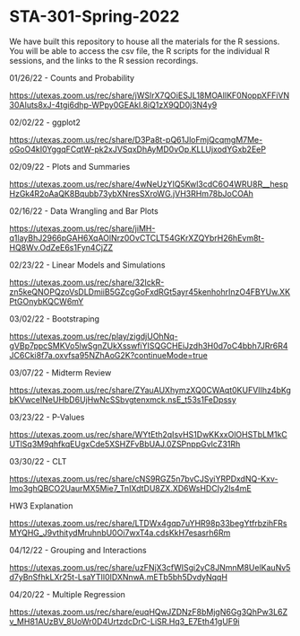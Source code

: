 # STA-301-Spring-2022
We have built this repository to house all the materials for the R sessions. You will be able to access the csv file, the R scripts for the individual R sessions, and the links to the R session recordings.


01/26/22 - Counts and Probability

https://utexas.zoom.us/rec/share/jWSlrX7QOiESJL18MOAIlKF0NoppXFFiVN30AIuts8xJ-4tgi6dhp-WPpy0GEAkI.8iQ1zX9QD0j3N4y9

02/02/22 - ggplot2

https://utexas.zoom.us/rec/share/D3Pa8t-pQ61JloFmjQcqmgM7Me-oGoO4kI0YggqFCqtW-pk2xJVSqxDhAyMD0vOp.KLLUjxodYGxb2EeP

02/09/22 - Plots and Summaries

https://utexas.zoom.us/rec/share/4wNeUzYIQ5Kwl3cdC6O4WRU8R__hespHzGk4R2oAaQK8Bqubb73ybXNresSXroWG.jVH3RHm78bJoCOAh

02/16/22 - Data Wrangling and Bar Plots

https://utexas.zoom.us/rec/share/jiMH-q1layBhJ2966pGAH6XqAOlNrz0OvCTCLT54GKrXZQYbrH26hEvm8t-HQ8Wv.OdZeE6s1Fyn4CjZZ

02/23/22 - Linear Models and Simulations 

https://utexas.zoom.us/rec/share/32IckR-zn5keQNOPQzoVsDLDmiiB5GZcgGoFxdRGt5ayr45kenhohrInzO4FBYUw.XKPtGOnybKQCW6mY

03/02/22 - Bootstraping

https://utexas.zoom.us/rec/play/zigdjUOhNq-gVBp7ppcSMKVo5lwSgnZUkXsswfiYISQGCHEiJzdh3H0d7oC4bbh7JRr6R4JC6Cki8f7a.oxvfsa95NZhAoG2K?continueMode=true

03/07/22 - Midterm Review

https://utexas.zoom.us/rec/share/ZYauAUXhymzXQ0CWAqt0KUFVIIhz4bKgbKVwceINeUHbD6UjHwNcSSbvgtenxmck.nsE_t53s1FeDpssy

03/23/22 - P-Values

https://utexas.zoom.us/rec/share/WYtEth2qIsvHS1DwKKxxOlOHSTbLM1kCUTlSq3M9qhfkqEUgxCde5XSHZFvBbUAJ.0ZSPnppGvIcZ31Rh

03/30/22 - CLT

https://utexas.zoom.us/rec/share/cNS9RGZ5n7bvCJSyiYRPDxdNQ-Kxv-Imo3ghQBCO2UaurMX5Mie7_TnIXdtDU8ZX.XD6WsHDCIy2ls4mE

HW3 Explanation

https://utexas.zoom.us/rec/share/LTDWx4gqp7uYHR98p33begYtfrbzihFRsMYQHG_J9vthitydMruhnbU0Oi7wxT4a.cdsKkH7esasrh6Rm

04/12/22 - Grouping and Interactions

https://utexas.zoom.us/rec/share/uzFNjX3cfWISgi2yC8JNmnM8UelKauNv5d7yBnSfhkLXr25t-LsaYTIl0IDXNnwA.mETb5bh5DvdyNqqH

04/20/22 - Multiple Regression

https://utexas.zoom.us/rec/share/euqHQwJZDNzF8bMjgN6Gg3QhPw3L6Zv_MH81AUzBV_8UoWr0D4UrtzdcDrC-LiSR.Hq3_E7Eth41gUF9i
